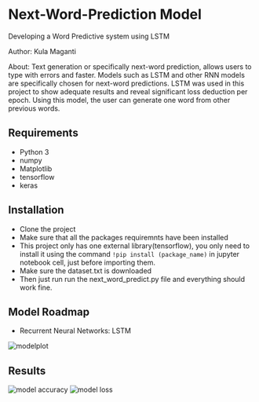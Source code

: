 # Next-Word-Prediction Model

Developing a Word Predictive system using LSTM

Author: Kula Maganti 

About:
Text generation or specifically next-word prediction, allows users to type with errors and faster. Models such as LSTM and other RNN models are specifically chosen for next-word predictions. LSTM was used in this project to show adequate results and reveal significant loss deduction per epoch. Using this model, the user can generate one word from other previous words.
## Requirements

- Python 3
- numpy
- Matplotlib
- tensorflow
- keras
## Installation

- Clone the project
- Make sure that all the packages requiremnts have been installed 
- This project only has one external library(tensorflow), you only need to install it using the command `!pip install (package_name)` in jupyter notebook cell, just before importing them.
- Make sure the dataset.txt is downloaded
- Then just run run the next_word_predict.py file and everything should work fine. 

## Model Roadmap 

- Recurrent Neural Networks: LSTM


![modelplot](https://user-images.githubusercontent.com/52979397/145610841-d4cc0fcd-e7f6-4233-b22a-228e7ac77942.png)
## Results
![model accuracy](https://user-images.githubusercontent.com/52979397/145611002-051267a2-8d21-4f75-bfa5-ccd41d71ba56.png)
![model loss](https://user-images.githubusercontent.com/52979397/145611010-4eba957f-df3d-4981-8f2a-cbe55ff97daa.png)
